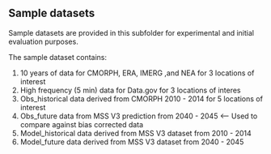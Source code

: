 ## Sample datasets

Sample datasets are provided in this subfolder for experimental and initial evaluation purposes. 

The sample dataset contains:
1) 10 years of data for CMORPH, ERA, IMERG ,and NEA for 3 locations of interest
2) High frequency (5 min) data for Data.gov for 3 locations of interes
3) Obs_historical data derived from CMORPH 2010 - 2014 for 5 locations of interest
4) Obs_future data from MSS V3 prediction from 2040 - 2045 <-- Used to compare against bias corrected data
5) Model_historical data derived from MSS V3 dataset from 2010 - 2014
6) Model_future data derived from MSS V3 dataset from 2040 - 2045

